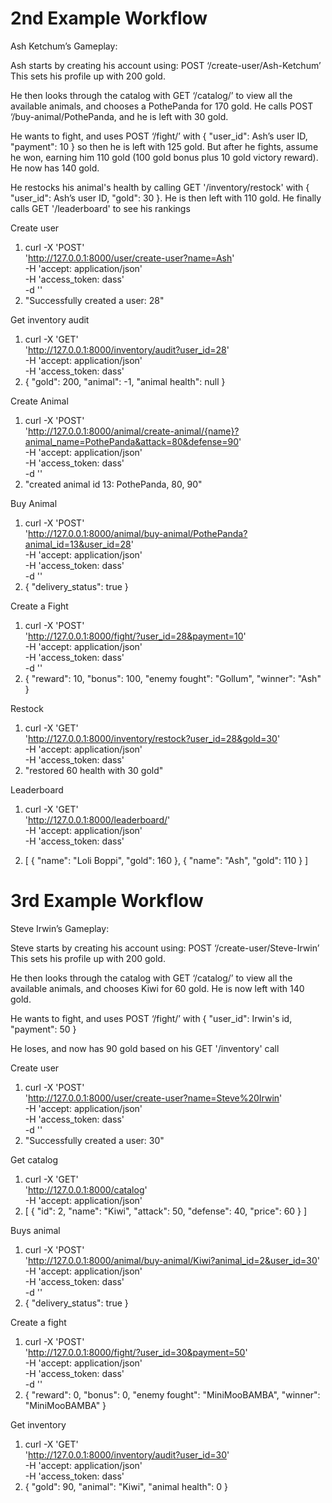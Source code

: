# 2nd Example Workflow

Ash Ketchum’s Gameplay:

Ash starts by creating his account using: POST ‘/create-user/Ash-Ketchum’ This sets his profile up with 200 gold.

He then looks through the catalog with GET ‘/catalog/’ to view all the available animals, and chooses a PothePanda for 170 gold. He calls POST ‘/buy-animal/PothePanda, and he is left with 30 gold.

He wants to fight, and uses POST ‘/fight/’ with { "user_id": Ash’s user ID, "payment": 10 } so then he is left with 125 gold. But after he fights, assume he won, earning him 110 gold (100 gold bonus plus 10 gold victory reward). He now has 140 gold.

He restocks his animal's health by calling GET '/inventory/restock'  with { "user_id": Ash’s user ID, "gold": 30 }. He is then left with 110 gold. He finally calls GET '/leaderboard' to see his rankings

Create user
1.  curl -X 'POST' \
  'http://127.0.0.1:8000/user/create-user?name=Ash' \
  -H 'accept: application/json' \
  -H 'access_token: dass' \
  -d ''
2.  "Successfully created a user: 28"

Get inventory audit
1. curl -X 'GET' \
  'http://127.0.0.1:8000/inventory/audit?user_id=28' \
  -H 'accept: application/json' \
  -H 'access_token: dass'
2. {
      "gold": 200,
      "animal": -1,
      "animal health": null
    }

Create Animal
1.  curl -X 'POST' \
  'http://127.0.0.1:8000/animal/create-animal/{name}?animal_name=PothePanda&attack=80&defense=90' \
  -H 'accept: application/json' \
  -H 'access_token: dass' \
  -d ''
2. "created animal id 13: PothePanda, 80, 90"

Buy Animal
1. curl -X 'POST' \
  'http://127.0.0.1:8000/animal/buy-animal/PothePanda?animal_id=13&user_id=28' \
  -H 'accept: application/json' \
  -H 'access_token: dass' \
  -d ''
2.  {
  "delivery_status": true
}

Create a Fight

1. curl -X 'POST' \
  'http://127.0.0.1:8000/fight/?user_id=28&payment=10' \
  -H 'accept: application/json' \
  -H 'access_token: dass' \
  -d ''
2. {
      "reward": 10,
      "bonus": 100,
      "enemy fought": "Gollum",
      "winner": "Ash"
    }

Restock
1. curl -X 'GET' \
  'http://127.0.0.1:8000/inventory/restock?user_id=28&gold=30' \
  -H 'accept: application/json' \
  -H 'access_token: dass'
2. "restored 60 health with 30 gold"

Leaderboard
1. curl -X 'GET' \
  'http://127.0.0.1:8000/leaderboard/' \
  -H 'accept: application/json' \
  -H 'access_token: dass'

2. [
      {
        "name": "Loli Boppi",
        "gold": 160
      },
      {
        "name": "Ash",
        "gold": 110
      }
    ]

# 3rd Example Workflow

Steve Irwin’s Gameplay:

Steve starts by creating his account using: POST ‘/create-user/Steve-Irwin’ This sets his profile up with 200 gold.

He then looks through the catalog with GET ‘/catalog/’ to view all the available animals, and chooses Kiwi for 60 gold. He is now left with 140 gold.

He wants to fight, and uses POST ‘/fight/’ with { "user_id": Irwin's id, "payment": 50 }

He loses, and now has 90 gold based on his GET '/inventory' call

Create user
1. curl -X 'POST' \
  'http://127.0.0.1:8000/user/create-user?name=Steve%20Irwin' \
  -H 'accept: application/json' \
  -H 'access_token: dass' \
  -d ''
2. "Successfully created a user: 30"

Get catalog
1. curl -X 'GET' \
  'http://127.0.0.1:8000/catalog' \
  -H 'accept: application/json'
2. [
    {
      "id": 2,
      "name": "Kiwi",
      "attack": 50,
      "defense": 40,
      "price": 60
    }
  ]

Buys animal
1. curl -X 'POST' \
  'http://127.0.0.1:8000/animal/buy-animal/Kiwi?animal_id=2&user_id=30' \
  -H 'accept: application/json' \
  -H 'access_token: dass' \
  -d ''
2.  {
      "delivery_status": true
    }

Create a fight
1. curl -X 'POST' \
  'http://127.0.0.1:8000/fight/?user_id=30&payment=50' \
  -H 'accept: application/json' \
  -H 'access_token: dass' \
  -d ''
2. {
    "reward": 0,
    "bonus": 0,
    "enemy fought": "MiniMooBAMBA",
    "winner": "MiniMooBAMBA"
  }

Get inventory
1. curl -X 'GET' \
  'http://127.0.0.1:8000/inventory/audit?user_id=30' \
  -H 'accept: application/json' \
  -H 'access_token: dass'
2. {
    "gold": 90,
    "animal": "Kiwi",
    "animal health": 0
  }